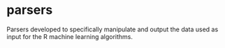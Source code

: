 # parsers
Parsers developed to specifically manipulate and output the data used as input for the R machine learning algorithms.
